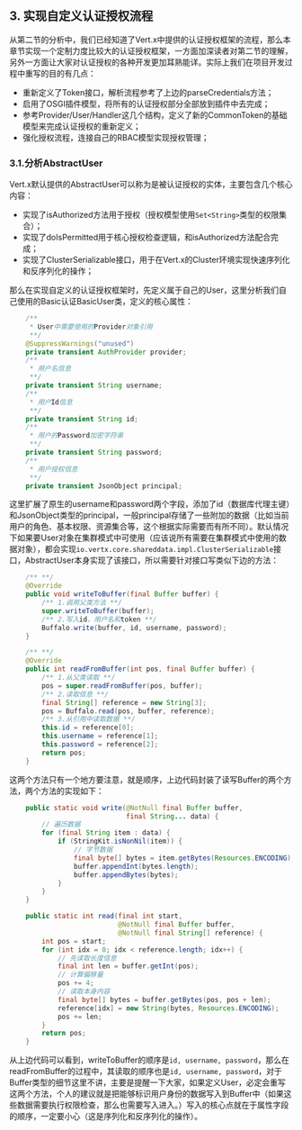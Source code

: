 ## 3. 实现自定义认证授权流程

从第二节的分析中，我们已经知道了Vert.x中提供的认证授权框架的流程，那么本章节实现一个定制力度比较大的认证授权框架，一方面加深读者对第二节的理解，另外一方面让大家对认证授权的各种开发更加耳熟能详。实际上我们在项目开发过程中重写的目的有几点：

* 重新定义了Token接口，解析流程参考了上边的parseCredentials方法；
* 启用了OSGI插件模型，将所有的认证授权部分全部放到插件中去完成；
* 参考Provider/User/Handler这几个结构，定义了新的CommonToken的基础模型来完成认证授权的重新定义；
* 强化授权流程，连接自己的RBAC模型实现授权管理；

### 3.1.分析AbstractUser

Vert.x默认提供的AbstractUser可以称为是被认证授权的实体，主要包含几个核心内容：

* 实现了isAuthorized方法用于授权（授权模型使用`Set<String>`类型的权限集合）；
* 实现了doIsPermitted用于核心授权检查逻辑，和isAuthorized方法配合完成；
* 实现了ClusterSerializable接口，用于在Vert.x的Cluster环境实现快速序列化和反序列化的操作；

那么在实现自定义的认证授权框架时，先定义属于自己的User，这里分析我们自己使用的Basic认证BasicUser类，定义的核心属性：

```java
    /**
     * User中需要使用的Provider对象引用
     **/
    @SuppressWarnings("unused")
    private transient AuthProvider provider;
    /**
     * 用户名信息
     **/
    private transient String username;
    /**
     * 用户Id信息
     **/
    private transient String id;
    /**
     * 用户的Password加密字符串
     **/
    private transient String password;
    /**
     * 用户授权信息
     **/
    private transient JsonObject principal;
```

这里扩展了原生的username和password两个字段，添加了id（数据库代理主键）和JsonObject类型的principal，一般principal存储了一些附加的数据（比如当前用户的角色、基本权限、资源集合等，这个根据实际需要而有所不同）。默认情况下如果要User对象在集群模式中可使用（应该说所有需要在集群模式中使用的数据对象），都会实现`io.vertx.core.shareddata.impl.ClusterSerializable`接口，AbstractUser本身实现了该接口，所以需要针对接口写类似下边的方法：

```java
     /** **/
    @Override
    public void writeToBuffer(final Buffer buffer) {
        /** 1.调用父类方法 **/
        super.writeToBuffer(buffer);
        /** 2.写入id，用户名和token **/
        Buffalo.write(buffer, id, username, password);
    }

    /** **/
    @Override
    public int readFromBuffer(int pos, final Buffer buffer) {
        /** 1.从父类读取 **/
        pos = super.readFromBuffer(pos, buffer);
        /** 2.读取信息 **/
        final String[] reference = new String[3];
        pos = Buffalo.read(pos, buffer, reference);
        /** 3.从引用中读取数据 **/
        this.id = reference[0];
        this.username = reference[1];
        this.password = reference[2];
        return pos;
    }
```

这两个方法只有一个地方要注意，就是顺序，上边代码封装了读写Buffer的两个方法，两个方法的实现如下：

```java
    public static void write(@NotNull final Buffer buffer,
                             final String... data) {
        // 遍历数据
        for (final String item : data) {
            if (StringKit.isNonNil(item)) {
                // 字节数据
                final byte[] bytes = item.getBytes(Resources.ENCODING);
                buffer.appendInt(bytes.length);
                buffer.appendBytes(bytes);
            }
        }
    }

    public static int read(final int start,
                           @NotNull final Buffer buffer,
                           @NotNull final String[] reference) {
        int pos = start;
        for (int idx = 0; idx < reference.length; idx++) {
            // 先读取长度信息
            final int len = buffer.getInt(pos);
            // 计算偏移量
            pos += 4;
            // 读取本身内容
            final byte[] bytes = buffer.getBytes(pos, pos + len);
            reference[idx] = new String(bytes, Resources.ENCODING);
            pos += len;
        }
        return pos;
    }
```

从上边代码可以看到，writeToBuffer的顺序是`id, username, password`，那么在readFromBuffer的过程中，其读取的顺序也是`id, username, password`，对于Buffer类型的细节这里不讲，主要是提醒一下大家，如果定义User，必定会重写这两个方法，个人的建议就是把能够标识用户身份的数据写入到Buffer中（如果这些数据需要执行权限检查，那么也需要写入进入。）写入的核心点就在于属性字段的顺序，一定要小心（这是序列化和反序列化的操作）。



